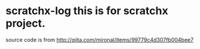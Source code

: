 # scratchx-log this is for scratchx project.
source code is from http://qiita.com/mironal/items/99779c4d307fb004bee7
